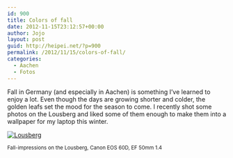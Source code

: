 ```yaml
---
id: 900
title: Colors of fall
date: 2012-11-15T23:12:57+00:00
author: Jojo
layout: post
guid: http://heipei.net/?p=900
permalink: /2012/11/15/colors-of-fall/
categories:
  - Aachen
  - Fotos
---
```

Fall in Germany (and especially in Aachen) is something I&#8217;ve learned to enjoy a lot. Even though the days are growing shorter and colder, the golden leafs set the mood for the season to come. I recently shot some photos on the Lousberg and liked some of them enough to make them into a wallpaper for my laptop this winter.

[<img src="https://heipei.net/weblog/lousberg.jpg" alt="Lousberg" class="aligncenter" />](https://heipei.net/weblog/lousberg_big.png)
  
<small>Fall-impressions on the Lousberg, Canon EOS 60D, EF 50mm 1.4</small>